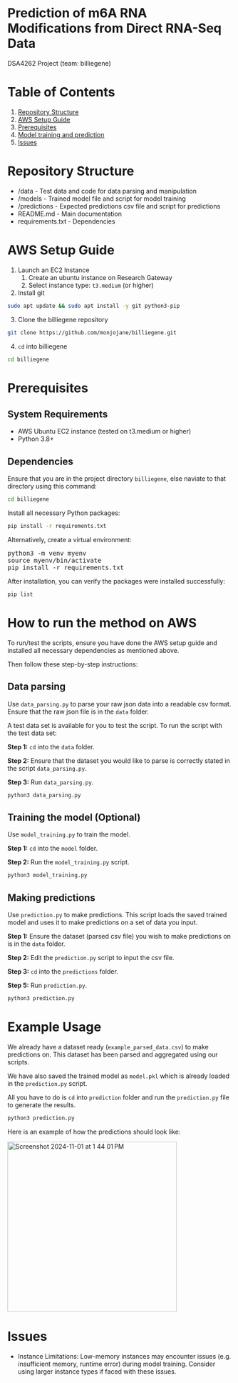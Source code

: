 # Prediction of m6A RNA Modifications from Direct RNA-Seq Data
DSA4262 Project (team: billiegene)

# Table of Contents
1. [Repository Structure](https://github.com/monjojane/billiegene/tree/main?tab=readme-ov-file#repository-structure)
2. [AWS Setup Guide](https://github.com/monjojane/billiegene/tree/main?tab=readme-ov-file#aws-setup-guide)
3. [Prerequisites](https://github.com/monjojane/billiegene/tree/main?tab=readme-ov-file#prerequisites)
5. [Model training and prediction](https://github.com/monjojane/billiegene/tree/main?tab=readme-ov-file#model-training-and-prediction)
6. [Issues](https://github.com/monjojane/billiegene/tree/main?tab=readme-ov-file#issues)

# Repository Structure
- /data - Test data and code for data parsing and manipulation
- /models - Trained model file and script for model training
- /predictions - Expected predictions csv file and script for predictions
- README.md - Main documentation
- requirements.txt - Dependencies


# AWS Setup Guide 
1. Launch an EC2 Instance
   1. Create an ubuntu instance on Research Gateway
   2. Select instance type: `t3.medium` (or higher)
2. Install git 
```bash
sudo apt update && sudo apt install -y git python3-pip 
```
3. Clone the billiegene repository
``` bash
git clone https://github.com/monjojane/billiegene.git  
```
4. `cd` into billiegene
```bash
cd billiegene
```

# Prerequisites

## System Requirements 
- AWS Ubuntu EC2 instance (tested on t3.medium or higher)
- Python 3.8+

## Dependencies 
Ensure that you are in the project directory `billiegene`, else naviate to that directory using this command:
```bash
cd billiegene
```

Install all necessary Python packages:
```bash
pip install -r requirements.txt
```

Alternatively, create a virtual environment:
<pre>python3 -m venv myenv  
source myenv/bin/activate  
pip install -r requirements.txt</pre>

After installation, you can verify the packages were installed successfully:
```bash
pip list
```

# How to run the method on AWS

To run/test the scripts, ensure you have done the AWS setup guide and installed all necessary dependencies as mentioned above. 

Then follow these step-by-step instructions:

## Data parsing
Use `data_parsing.py` to parse your raw json data into a readable csv format.
Ensure that the raw json file is in the `data` folder.

A test data set is available for you to test the script. To run the script with the test data set:

**Step 1:** `cd` into the `data` folder.

**Step 2:**  Ensure that the dataset you would like to parse is correctly stated in the script `data_parsing.py`.

**Step 3:** Run `data_parsing.py`.

```bash 
python3 data_parsing.py
```

## Training the model (Optional)
Use `model_training.py` to train the model.

**Step 1:** `cd` into the `model` folder.

**Step 2:** Run the `model_training.py` script.

```bash
python3 model_training.py
```

## Making predictions
Use `prediction.py` to make predictions. This script loads the saved trained model and uses it to make predictions on a set of data you input.

**Step 1:** Ensure the dataset (parsed csv file) you wish to make predictions on is in the `data` folder.

**Step 2:** Edit the `prediction.py` script to input the csv file.

**Step 3:** `cd` into the `predictions` folder.

**Step 5:** Run `prediction.py`.

```bash
python3 prediction.py
```

# Example Usage
We already have a dataset ready (`example_parsed_data.csv`) to make predictions on. This dataset has been parsed and aggregated using our scripts. 

We have also saved the trained model as `model.pkl` which is already loaded in the `prediction.py` script.

All you have to do is `cd` into `prediction` folder and run the `prediction.py` file to generate the results.

```bash
python3 prediction.py
```
Here is an example of how the predictions should look like:

<img width="380" alt="Screenshot 2024-11-01 at 1 44 01 PM" src="https://github.com/user-attachments/assets/ea2661ad-5642-4eba-bda3-d0e5bd5757fa">

# Issues
- Instance Limitations:
  Low-memory instances may encounter issues (e.g. insufficient memory, runtime error) during model training. Consider using larger instance types if faced with these issues.
